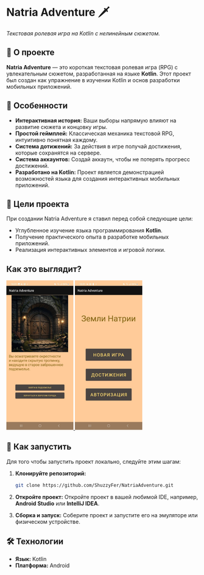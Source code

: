 # Natria Adventure 🗡️

*Текстовая ролевая игра на Kotlin с нелинейным сюжетом.*

## 📜 О проекте

**Natria Adventure** — это короткая текстовая ролевая игра (RPG) с увлекательным сюжетом, разработанная на языке **Kotlin**. Этот проект был создан как упражнение в изучении Kotlin и основ разработки мобильных приложений.

## 🌟 Особенности

*   **Интерактивная история:** Ваши выборы напрямую влияют на развитие сюжета и концовку игры.
*   **Простой геймплей:** Классическая механика текстовой RPG, интуитивно понятная каждому.
*   **Система дотижений:** За действия в игре получай достижения, которые сохранятся на сервере.
*   **Система аккаунтов:** Создай аккаутн, чтобы не потерять прогресс достижений.
*   **Разработано на Kotlin:** Проект является демонстрацией возможностей языка для создания интерактивных мобильных приложений.

## 🎯 Цели проекта

При создании Natria Adventure я ставил перед собой следующие цели:

*   Углубленное изучение языка программирования **Kotlin**.
*   Получение практического опыта в разработке мобильных приложений.
*   Реализация интерактивных элементов и игровой логики.

## Как это выглядит?
<a href="5434068146060391974.jpg">
  <img src="5434068146060391974.jpg" alt="Главное окно редактора" width="35%"/>
</a>
<a href="5436347382125163203.jpg">
  <img src="5436347382125163203.jpg" alt="Главное окно редактора" width="35%"/>
</a>
  
## 🚀 Как запустить

Для того чтобы запустить проект локально, следуйте этим шагам:

1.  **Клонируйте репозиторий:**
    ```bash
    git clone https://github.com/ShuzzyFer/NatriaAdventure.git
    ```

2.  **Откройте проект:**
    Откройте проект в вашей любимой IDE, например, **Android Studio** или **IntelliJ IDEA**.

3.  **Сборка и запуск:**
    Соберите проект и запустите его на эмуляторе или физическом устройстве.

## 🛠️ Технологии

*   **Язык:** Kotlin
*   **Платформа:** Android
